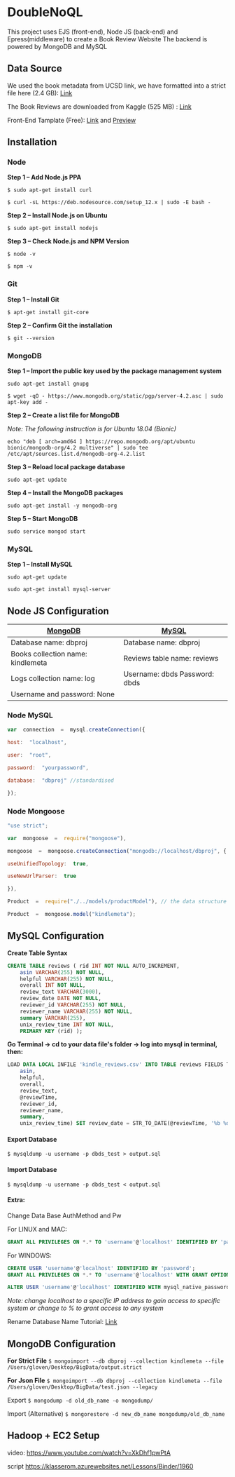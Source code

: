 
# DoubleNoQL

This project uses EJS (front-end), Node JS (back-end) and Epress(middleware) to create a Book Review Website
The backend is powered by MongoDB and MySQL
## Data Source
We used the book metadata from UCSD link, we have formatted into a strict file here (2.4 GB):  [Link](https://drive.google.com/file/d/1Ug0MFeDWyPA-g0c5dYmuXDrMmECd6IbT/view?usp=sharing)

The Book Reviews are downloaded from Kaggle (525 MB) : [Link](https://www.kaggle.com/bharadwaj6/kindle-reviews/download)

Front-End Tamplate (Free): [Link](https://themehunt.com/item/1525828-writer-free-ecommerce-book-store-template)  and [Preview](http://themehunt.com/item/1525828-writer-free-ecommerce-book-store-template/preview)

## Installation
### Node
**Step 1 – Add Node.js PPA**

`$ sudo apt-get install curl`

`$ curl -sL https://deb.nodesource.com/setup_12.x | sudo -E bash -`

**Step 2 – Install Node.js on Ubuntu**

`$ sudo apt-get install nodejs`

**Step 3 – Check Node.js and NPM Version**

`$ node -v`

`$ npm -v`

### Git
**Step 1 – Install Git**

`$ apt-get install git-core`

**Step 2 – Confirm Git the installation**

`$ git --version`

### MongoDB
**Step 1 – Import the public key used by the package management system**

`sudo apt-get install gnupg`

`$ wget -qO - https://www.mongodb.org/static/pgp/server-4.2.asc | sudo apt-key add -`

**Step 2 – Create a list file for MongoDB**

*Note: The following instruction is for Ubuntu 18.04 (Bionic)*

`echo "deb [ arch=amd64 ] https://repo.mongodb.org/apt/ubuntu bionic/mongodb-org/4.2 multiverse" | sudo tee /etc/apt/sources.list.d/mongodb-org-4.2.list`

**Step 3 – Reload local package database**

`sudo apt-get update`

**Step 4 – Install the MongoDB packages**

`sudo apt-get install -y mongodb-org`

**Step 5 – Start MongoDB**

`sudo service mongod start`

### MySQL
**Step 1 – Install MySQL**

`sudo apt-get update`

`sudo apt-get install mysql-server`

## Node JS Configuration
| [MongoDB](#MongoDB-Configuration)  | [MySQL](#MySQL-Configuration)  |
|---|---|
| Database name: dbproj  |Database name: dbproj  
|Books collection name: kindlemeta|Reviews table name: reviews  |
|Logs collection name: log|Username: dbds  Password: dbds  |
|Username and password: None  |   |

### Node  MySQL
```javascript
var  connection  =  mysql.createConnection({

host:  "localhost",

user:  "root",

password:  "yourpassword",

database:  "dbproj" //standardised

});
```

### Node Mongoose
```javascript
"use strict";

var  mongoose  =  require("mongoose"),

mongoose  =  mongoose.createConnection("mongodb://localhost/dbproj", {

useUnifiedTopology:  true,

useNewUrlParser:  true

}),

Product  =  require("./../models/productModel"), // the data structure of response

Product  =  mongoose.model("kindlemeta");

```

## MySQL Configuration
**Create Table Syntax**
```sql
CREATE TABLE reviews ( rid INT NOT NULL AUTO_INCREMENT, 
	asin VARCHAR(255) NOT NULL, 
	helpful VARCHAR(255) NOT NULL, 
	overall INT NOT NULL, 
	review_text VARCHAR(3000), 
	review_date DATE NOT NULL, 
	reviewer_id VARCHAR(255) NOT NULL, 
	reviewer_name VARCHAR(255) NOT NULL, 
	summary VARCHAR(255), 
	unix_review_time INT NOT NULL, 
	PRIMARY KEY (rid) );
```
**Go Terminal -> cd to your data file's folder -> log into mysql in terminal, then:**
```sql
LOAD DATA LOCAL INFILE 'kindle_reviews.csv' INTO TABLE reviews FIELDS TERMINATED BY ',' OPTIONALLY ENCLOSED BY '"' LINES TERMINATED BY '\n' IGNORE 1 ROWS (rid, 
	asin, 
	helpful, 
	overall, 
	review_text, 
	@reviewTime, 
	reviewer_id, 
	reviewer_name, 
	summary, 
	unix_review_time) SET review_date = STR_TO_DATE(@reviewTime, '%b %d, %Y');
```

#### Export Database
`$ mysqldump -u username -p dbds_test > output.sql`

#### Import Database
`$ mysqldump -u username -p dbds_test < output.sql`

#### Extra:
Change Data Base AuthMethod and Pw

For LINUX and MAC:
```sql 
GRANT ALL PRIVILEGES ON *.* TO 'username'@'localhost' IDENTIFIED BY 'password';
```
For WINDOWS:
```sql
CREATE USER 'username'@'localhost' IDENTIFIED BY 'password';
GRANT ALL PRIVILEGES ON *.* TO 'username'@'localhost' WITH GRANT OPTION;

ALTER USER 'username'@'localhost' IDENTIFIED WITH mysql_native_password BY 'password'
```
*Note: change localhost to a specific IP address to gain access to specific system or change to %  to grant access to any system*


Rename Database Name Tutorial: [Link](https://phoenixnap.com/kb/how-to-rename-a-mysql-database)

## MongoDB Configuration
**For Strict File**
`$ mongoimport --db dbproj --collection kindlemeta --file /Users/gloven/Desktop/BigData/output.strict`

**For Json File**
`$ mongoimport --db dbproj --collection kindlemeta --file /Users/gloven/Desktop/BigData/test.json --legacy`

Export
`$ mongodump -d old_db_name -o mongodump/`

Import (Alternative)
`$ mongorestore -d new_db_name mongodump/old_db_name`

## Hadoop + EC2 Setup
video:
https://www.youtube.com/watch?v=XkDhf1pwPtA

script
https://klasserom.azurewebsites.net/Lessons/Binder/1960
